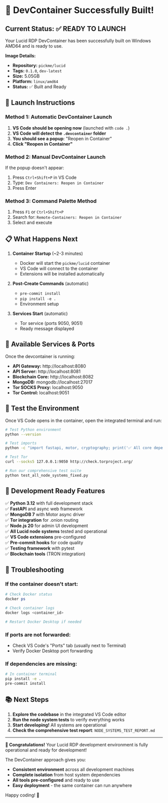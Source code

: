 # 🎉 DevContainer Successfully Built!

## Current Status: ✅ READY TO LAUNCH

Your Lucid RDP DevContainer has been successfully built on Windows AMD64 and is ready to use.

**Image Details:**
- **Repository:** `pickme/lucid`
- **Tags:** `0.1.0`, `dev-latest`
- **Size:** 5.05GB
- **Platform:** `linux/amd64`
- **Status:** ✅ Built and Ready

## 🚀 Launch Instructions

### Method 1: Automatic DevContainer Launch
1. **VS Code should be opening now** (launched with `code .`)
2. **VS Code will detect the `.devcontainer` folder**
3. **You should see a popup**: "Reopen in Container"
4. **Click "Reopen in Container"**

### Method 2: Manual DevContainer Launch
If the popup doesn't appear:
1. Press `Ctrl+Shift+P` in VS Code
2. Type: `Dev Containers: Reopen in Container`
3. Press Enter

### Method 3: Command Palette Method
1. Press `F1` or `Ctrl+Shift+P`
2. Search for: `Remote-Containers: Reopen in Container`
3. Select and execute

## 📋 What Happens Next

1. **Container Startup** (~2-3 minutes)
   - Docker will start the `pickme/lucid` container
   - VS Code will connect to the container
   - Extensions will be installed automatically

2. **Post-Create Commands** (automatic)
   - `pre-commit install`
   - `pip install -e .`
   - Environment setup

3. **Services Start** (automatic)
   - Tor service (ports 9050, 9051)
   - Ready message displayed

## 🔌 Available Services & Ports

Once the devcontainer is running:

- **API Gateway:** http://localhost:8080
- **API Server:** http://localhost:8081
- **Blockchain Core:** http://localhost:8082
- **MongoDB:** mongodb://localhost:27017
- **Tor SOCKS Proxy:** localhost:9050
- **Tor Control:** localhost:9051

## 🧪 Test the Environment

Once VS Code opens in the container, open the integrated terminal and run:

```bash
# Test Python environment
python --version

# Test imports
python -c "import fastapi, motor, cryptography; print('✅ All core dependencies available')"

# Test Tor
curl --socks5 127.0.0.1:9050 http://check.torproject.org/

# Run our comprehensive test suite
python test_all_node_systems_fixed.py
```

## 🎯 Development Ready Features

✅ **Python 3.12** with full development stack  
✅ **FastAPI** and async web framework  
✅ **MongoDB 7** with Motor async driver  
✅ **Tor integration** for .onion routing  
✅ **Node.js 20** for admin UI development  
✅ **All Lucid node systems** tested and operational  
✅ **VS Code extensions** pre-configured  
✅ **Pre-commit hooks** for code quality  
✅ **Testing framework** with pytest  
✅ **Blockchain tools** (TRON integration)  

## 🐛 Troubleshooting

### If the container doesn't start:
```powershell
# Check Docker status
docker ps

# Check container logs
docker logs <container_id>

# Restart Docker Desktop if needed
```

### If ports are not forwarded:
- Check VS Code's "Ports" tab (usually next to Terminal)
- Verify Docker Desktop port forwarding

### If dependencies are missing:
```bash
# In container terminal
pip install -e .
pre-commit install
```

## 📚 Next Steps

1. **Explore the codebase** in the integrated VS Code editor
2. **Run the node system tests** to verify everything works
3. **Start developing!** All systems are operational
4. **Check the comprehensive test report**: `NODE_SYSTEMS_TEST_REPORT.md`

---

**🎉 Congratulations!** Your Lucid RDP development environment is fully operational and ready for development!

The DevContainer approach gives you:
- **Consistent environment** across all development machines
- **Complete isolation** from host system dependencies  
- **All tools pre-configured** and ready to use
- **Easy deployment** - the same container can run anywhere

Happy coding! 🚀